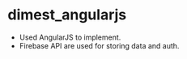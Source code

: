 dimest_angularjs
================

- Used AngularJS to implement. 
- Firebase API are used for storing data and auth.